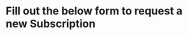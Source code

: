 # Fill out the below form to request a new Subscription
<script src='https://crm.zoho.com/crm/WebFormServeServlet?rid=db4b4a26cce65120b083f483a81f1e7840b3f01c804a5cf0bbe927801b50e463gid29c6ab6364c18d7950c9b61e2b99879654d3bd5f66eb53a31e9cbdae29140543&script=$sYG'></script>

